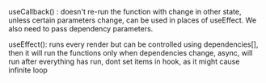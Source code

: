 useCallback() : doesn't re-run the function with change in other state, unless certain parameters change, can be used in places of useEffect. We also need to pass dependency parameters.


useEffect(): runs every render but can be controlled using dependencies[], then it will run the functions only when dependencies change, async, will run after everything has run, dont set items in hook, as it might cause infinite loop